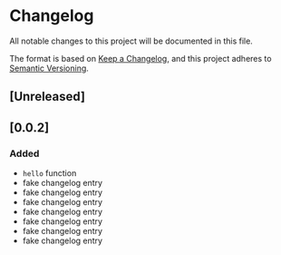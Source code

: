 # Changelog

All notable changes to this project will be documented in this file.

The format is based on [Keep a Changelog](https://keepachangelog.com/en/1.0.0/),
and this project adheres to [Semantic Versioning](https://semver.org/spec/v2.0.0.html).

## [Unreleased]

## [0.0.2]

### Added

-   `hello` function
-   fake changelog entry 
-   fake changelog entry 
-   fake changelog entry 
-   fake changelog entry 
-   fake changelog entry 
-   fake changelog entry 
-   fake changelog entry 
